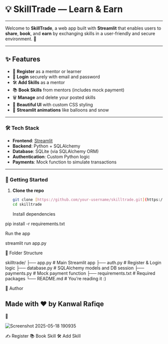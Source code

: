 # 💡 SkillTrade — Learn & Earn

---
Welcome to **SkillTrade**, a web app built with **Streamlit** that enables users to **share**, **book**, and **earn** by exchanging skills in a user-friendly and secure environment. 🚀

---

## ✨ Features

- 📝 **Register** as a mentor or learner
- 🔐 **Login** securely with email and password
- 🛠️ **Add Skills** as a mentor
- 📚 **Book Skills** from mentors (includes mock payment)
- 🗑️ **Manage** and delete your posted skills
- 🎨 **Beautiful UI** with custom CSS styling
- 🎈 **Streamlit animations** like balloons and snow

---

### 🛠️ Tech Stack

- **Frontend**: [Streamlit](https://kanwalrafique-q-3-class-9-assignment-skillswapapp-o2lhm8.streamlit.app/)
- **Backend**: Python + SQLAlchemy
- **Database**: SQLite (via SQLAlchemy ORM)
- **Authentication**: Custom Python logic
- **Payments**: Mock function to simulate transactions

---

### 🚀 Getting Started

1. **Clone the repo**  
   ```bash
   git clone [https://github.com/your-username/skilltrade.git](https://github.com/KanwalRafique/Q-3-Class-9-Assignment/tree/main)
   cd skilltrade
   ```

   Install dependencies

pip install -r requirements.txt

Run the app

streamlit run app.py

📂 Folder Structure


skilltrade/
├── app.py               # Main Streamlit app
├── auth.py              # Register & Login logic
├── database.py          # SQLAlchemy models and DB session
├── payments.py          # Mock payment function
├── requirements.txt     # Required packages
└── README.md            # You’re reading it :)

👤 Author

## Made with ❤️ by Kanwal Rafiqe

📸 

![Screenshot 2025-05-18 190935](https://github.com/user-attachments/assets/57f9a5bf-8af5-45c6-9026-efb4db94ca2a)

✍️ Register	📚 Book Skill	🛠️ Add Skill



